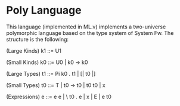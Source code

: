 Poly Language
=============

This language (implemented in ML.v) implements a two-universe polymorphic
language based on the type system of System Fw. The structure is the following:

(Large Kinds) k1 ::= U1

(Small Kinds) k0 ::= U0 | k0 -> k0

(Large Types) t1 ::= Pi k0 . t1 | [| t0 |]

(Small Types) t0 ::= T | t0 -> t0 | t0 t0 | x

(Expressions) e  ::= e e | \ t0 . e | x | E | e t0

